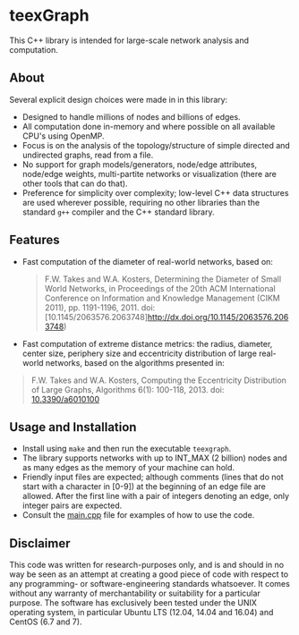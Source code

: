 # teexGraph

This C++ library is intended for large-scale network analysis and computation.

## About

Several explicit design choices were made in in this library:

* Designed to handle millions of nodes and billions of edges.
* All computation done in-memory and where possible on all available CPU's using OpenMP. 
* Focus is on the analysis of the topology/structure of simple directed and undirected graphs, read from a file. 
* No support for graph models/generators, node/edge attributes, node/edge weights, multi-partite networks or visualization (there are other tools that can do that).
* Preference for simplicity over complexity; low-level C++ data structures are used wherever possible, requiring no other libraries than the standard `g++` compiler and the C++ standard library. 

## Features

* Fast computation of the diameter of real-world networks, based on:

  > F.W. Takes and W.A. Kosters, Determining the Diameter of Small World Networks, in Proceedings of the 20th ACM International Conference on Information and Knowledge Management (CIKM 2011), pp. 1191-1196, 2011. doi: [10.1145/2063576.2063748]http://dx.doi.org/10.1145/2063576.2063748)
  
* Fast computation of extreme distance metrics: the radius, diameter, center size, periphery size and eccentricity distribution of large real-world networks, based on the algorithms presented in:
 
 > F.W. Takes and W.A. Kosters, Computing the Eccentricity Distribution of Large Graphs, Algorithms 6(1): 100-118, 2013. doi: [10.3390/a6010100](http://dx.doi.org/10.3390/a6010100)

## Usage and Installation

* Install using `make` and then run the executable `teexgraph`. 
* The library supports networks with up to INT_MAX (2 billion) nodes and as many edges as the memory of your machine can hold.
* Friendly input files are expected; although comments (lines that do not start with a character in [0-9]) at the beginning of an edge file are allowed.
    After the first line with a pair of integers denoting an edge, only integer pairs are expected.
* Consult the [main.cpp](src/main.cpp) file for examples of how to use the code. 

## Disclaimer

This code was written for research-purposes only, and is and should in no way be seen as an attempt at creating a good piece of code with respect to any programming- or software-engineering standards whatsoever. 
It comes without any warranty of merchantability or suitability for a particular purpose. 
The software has exclusively been tested under the UNIX operating system, in particular Ubuntu LTS (12.04, 14.04 and 16.04) and CentOS (6.7 and 7). 
